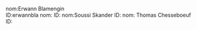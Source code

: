 nom:Erwann Blamengin        
ID:erwannbla
nom:
ID:
nom:Soussi Skander
ID:
nom: Thomas Chesseboeuf
ID:

